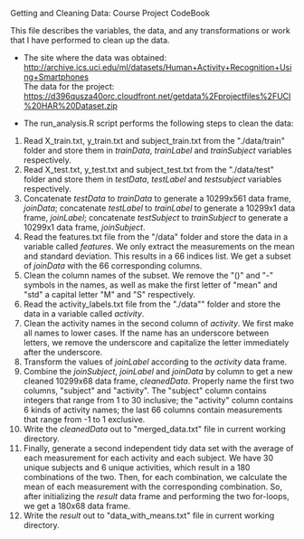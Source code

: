 Getting and Cleaning Data: Course Project CodeBook

This file describes the variables, the data, and any transformations or work that I have performed to clean up the data.  

* The site where the data was obtained:  
http://archive.ics.uci.edu/ml/datasets/Human+Activity+Recognition+Using+Smartphones      
The data for the project:  
https://d396qusza40orc.cloudfront.net/getdata%2Fprojectfiles%2FUCI%20HAR%20Dataset.zip 

* The run_analysis.R script performs the following steps to clean the data:   
 1. Read X_train.txt, y_train.txt and subject_train.txt from the "./data/train" folder and store them in *trainData*, *trainLabel* and *trainSubject* variables respectively.       
 2. Read X_test.txt, y_test.txt and subject_test.txt from the "./data/test" folder and store them in *testData*, *testLabel* and *testsubject* variables respectively.  
 3. Concatenate *testData* to *trainData* to generate a 10299x561 data frame, *joinData*; concatenate *testLabel* to *trainLabel* to generate a 10299x1 data frame, *joinLabel*; concatenate *testSubject* to *trainSubject* to generate a 10299x1 data frame, *joinSubject*.  
 4. Read the features.txt file from the "/data" folder and store the data in a variable called *features*. We only extract the measurements on the mean and standard deviation. This results in a 66 indices list. We get a subset of *joinData* with the 66 corresponding columns.  
 5. Clean the column names of the subset. We remove the "()" and "-" symbols in the names, as well as make the first letter of "mean" and "std" a capital letter "M" and "S" respectively.   
 6. Read the activity_labels.txt file from the "./data"" folder and store the data in a variable called *activity*.  
 7. Clean the activity names in the second column of *activity*. We first make all names to lower cases. If the name has an underscore between letters, we remove the underscore and capitalize the letter immediately after the underscore.  
 8. Transform the values of *joinLabel* according to the *activity* data frame.  
 9. Combine the *joinSubject*, *joinLabel* and *joinData* by column to get a new cleaned 10299x68 data frame, *cleanedData*. Properly name the first two columns, "subject" and "activity". The "subject" column contains integers that range from 1 to 30 inclusive; the "activity" column contains 6 kinds of activity names; the last 66 columns contain measurements that range from -1 to 1 exclusive.  
 10. Write the *cleanedData* out to "merged_data.txt" file in current working directory.  
 11. Finally, generate a second independent tidy data set with the average of each measurement for each activity and each subject. We have 30 unique subjects and 6 unique activities, which result in a 180 combinations of the two. Then, for each combination, we calculate the mean of each measurement with the corresponding combination. So, after initializing the *result* data frame and performing the two for-loops, we get a 180x68 data frame.
 12. Write the *result* out to "data_with_means.txt" file in current working directory. 
 
